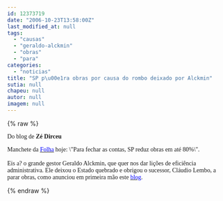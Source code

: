 ```yaml
---
id: 12373719
date: "2006-10-23T13:58:00Z"
last_modified_at: null
tags:
  - "causas"
  - "geraldo-alckmin"
  - "obras"
  - "para"
categories:
  - "noticias"
title: "SP p\u00e1ra obras por causa do rombo deixado por Alckmin"
sutia: null
chapeu: null
autor: null
imagem: null
---
```

{% raw %}
<p><P><FONT face=Verdana>Do blog de <STRONG>Zé Dirceu</STRONG></FONT></P></p>
<p><P><FONT face=Verdana>Manchete da </FONT><A href=\"https://www1.folha.uol.com.br/fsp/\" target=_blank><U><FONT color=#0000ff><FONT face=Verdana>Folha</FONT></U></FONT></A><FONT face=Verdana> hoje: \"Para fechar as contas, SP reduz obras em até 80%\".<BR><BR>Eis a? o grande gestor Geraldo Alckmin, que quer nos dar lições de eficiência administrativa. Ele deixou o Estado quebrado e obrigou o sucessor, Cláudio Lembo, a parar obras, como anunciou em primeira mão este </FONT><A href=\"https://blogdodirceu.blig.ig.com.br/\" target=_blank><U><FONT color=#0000ff><FONT face=Verdana>blog</FONT></U></FONT></A><FONT face=\"Times New Roman\"><FONT face=Verdana>.</FONT></P></FONT> </p>
{% endraw %}